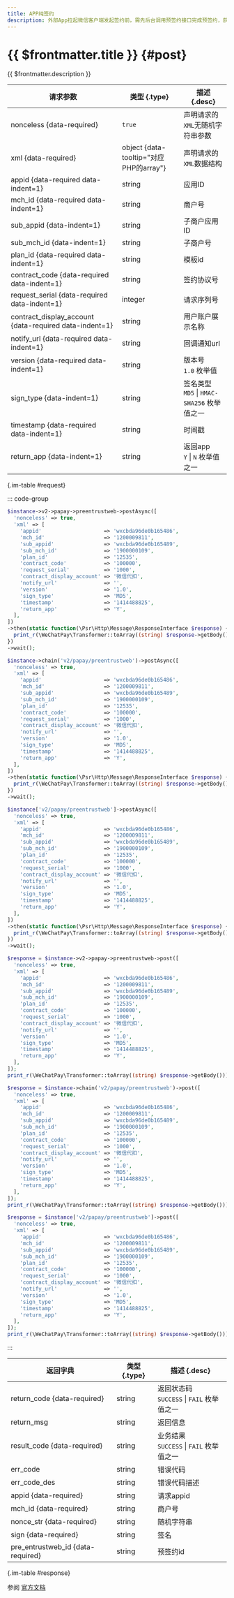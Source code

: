 ```yaml
---
title: APP纯签约
description: 外部App拉起微信客户端发起签约前，需先后台调用预签约接口完成预签约，获取pre_entrustweb_id，再拉起微信客户端，完成签约，返回App。
---
```


# {{ $frontmatter.title }} {#post}

{{ $frontmatter.description }}

| 请求参数 | 类型 {.type} | 描述 {.desc}
| --- | --- | ---
| nonceless {data-required} | `true` | 声明请求的`XML`无随机字符串参数
| xml {data-required} | object {data-tooltip="对应PHP的array"} | 声明请求的`XML`数据结构
| appid {data-required data-indent=1} | string | 应用ID
| mch_id {data-required data-indent=1} | string | 商户号
| sub_appid {data-indent=1} | string | 子商户应用ID
| sub_mch_id {data-indent=1} | string | 子商户号
| plan_id {data-required data-indent=1} | string | 模板id
| contract_code {data-required data-indent=1} | string | 签约协议号
| request_serial {data-required data-indent=1} | integer | 请求序列号
| contract_display_account {data-required data-indent=1} | string | 用户账户展示名称
| notify_url {data-required data-indent=1} | string | 回调通知url
| version {data-required data-indent=1} | string | 版本号<br/>`1.0` 枚举值
| sign_type {data-indent=1} | string | 签名类型<br/>`MD5` \| `HMAC-SHA256` 枚举值之一
| timestamp {data-required data-indent=1} | string | 时间戳
| return_app {data-indent=1} | string | 返回app<br/>`Y` \| `N` 枚举值之一

{.im-table #request}

::: code-group

```php [异步纯链式]
$instance->v2->papay->preentrustweb->postAsync([
  'nonceless' => true,
  'xml' => [
    'appid'                    => 'wxcbda96de0b165486',
    'mch_id'                   => '1200009811',
    'sub_appid'                => 'wxcbda96de0b165489',
    'sub_mch_id'               => '1900000109',
    'plan_id'                  => '12535',
    'contract_code'            => '100000',
    'request_serial'           => '1000',
    'contract_display_account' => '微信代扣',
    'notify_url'               => '',
    'version'                  => '1.0',
    'sign_type'                => 'MD5',
    'timestamp'                => '1414488825',
    'return_app'               => 'Y',
  ],
])
->then(static function(\Psr\Http\Message\ResponseInterface $response) {
  print_r(\WeChatPay\Transformer::toArray((string) $response->getBody()));
})
->wait();
```

```php [异步声明式]
$instance->chain('v2/papay/preentrustweb')->postAsync([
  'nonceless' => true,
  'xml' => [
    'appid'                    => 'wxcbda96de0b165486',
    'mch_id'                   => '1200009811',
    'sub_appid'                => 'wxcbda96de0b165489',
    'sub_mch_id'               => '1900000109',
    'plan_id'                  => '12535',
    'contract_code'            => '100000',
    'request_serial'           => '1000',
    'contract_display_account' => '微信代扣',
    'notify_url'               => '',
    'version'                  => '1.0',
    'sign_type'                => 'MD5',
    'timestamp'                => '1414488825',
    'return_app'               => 'Y',
  ],
])
->then(static function(\Psr\Http\Message\ResponseInterface $response) {
  print_r(\WeChatPay\Transformer::toArray((string) $response->getBody()));
})
->wait();
```

```php [异步属性式]
$instance['v2/papay/preentrustweb']->postAsync([
  'nonceless' => true,
  'xml' => [
    'appid'                    => 'wxcbda96de0b165486',
    'mch_id'                   => '1200009811',
    'sub_appid'                => 'wxcbda96de0b165489',
    'sub_mch_id'               => '1900000109',
    'plan_id'                  => '12535',
    'contract_code'            => '100000',
    'request_serial'           => '1000',
    'contract_display_account' => '微信代扣',
    'notify_url'               => '',
    'version'                  => '1.0',
    'sign_type'                => 'MD5',
    'timestamp'                => '1414488825',
    'return_app'               => 'Y',
  ],
])
->then(static function(\Psr\Http\Message\ResponseInterface $response) {
  print_r(\WeChatPay\Transformer::toArray((string) $response->getBody()));
})
->wait();
```

```php [同步纯链式]
$response = $instance->v2->papay->preentrustweb->post([
  'nonceless' => true,
  'xml' => [
    'appid'                    => 'wxcbda96de0b165486',
    'mch_id'                   => '1200009811',
    'sub_appid'                => 'wxcbda96de0b165489',
    'sub_mch_id'               => '1900000109',
    'plan_id'                  => '12535',
    'contract_code'            => '100000',
    'request_serial'           => '1000',
    'contract_display_account' => '微信代扣',
    'notify_url'               => '',
    'version'                  => '1.0',
    'sign_type'                => 'MD5',
    'timestamp'                => '1414488825',
    'return_app'               => 'Y',
  ],
]);
print_r(\WeChatPay\Transformer::toArray((string) $response->getBody()));
```

```php [同步声明式]
$response = $instance->chain('v2/papay/preentrustweb')->post([
  'nonceless' => true,
  'xml' => [
    'appid'                    => 'wxcbda96de0b165486',
    'mch_id'                   => '1200009811',
    'sub_appid'                => 'wxcbda96de0b165489',
    'sub_mch_id'               => '1900000109',
    'plan_id'                  => '12535',
    'contract_code'            => '100000',
    'request_serial'           => '1000',
    'contract_display_account' => '微信代扣',
    'notify_url'               => '',
    'version'                  => '1.0',
    'sign_type'                => 'MD5',
    'timestamp'                => '1414488825',
    'return_app'               => 'Y',
  ],
]);
print_r(\WeChatPay\Transformer::toArray((string) $response->getBody()));
```

```php [同步属性式]
$response = $instance['v2/papay/preentrustweb']->post([
  'nonceless' => true,
  'xml' => [
    'appid'                    => 'wxcbda96de0b165486',
    'mch_id'                   => '1200009811',
    'sub_appid'                => 'wxcbda96de0b165489',
    'sub_mch_id'               => '1900000109',
    'plan_id'                  => '12535',
    'contract_code'            => '100000',
    'request_serial'           => '1000',
    'contract_display_account' => '微信代扣',
    'notify_url'               => '',
    'version'                  => '1.0',
    'sign_type'                => 'MD5',
    'timestamp'                => '1414488825',
    'return_app'               => 'Y',
  ],
]);
print_r(\WeChatPay\Transformer::toArray((string) $response->getBody()));
```

:::

| 返回字典 | 类型 {.type} | 描述 {.desc}
| --- | --- | ---
| return_code {data-required} | string | 返回状态码<br/>`SUCCESS` \| `FAIL` 枚举值之一
| return_msg | string | 返回信息
| result_code {data-required} | string | 业务结果<br/>`SUCCESS` \| `FAIL` 枚举值之一
| err_code | string | 错误代码
| err_code_des | string | 错误代码描述
| appid {data-required} | string | 请求appid
| mch_id {data-required} | string | 商户号
| nonce_str {data-required} | string | 随机字符串
| sign {data-required} | string | 签名
| pre_entrustweb_id {data-required} | string | 预签约id

{.im-table #response}

参阅 [官方文档](https://pay.weixin.qq.com/wiki/doc/api/wxpay_v2/papay/chapter5_2.shtml)
